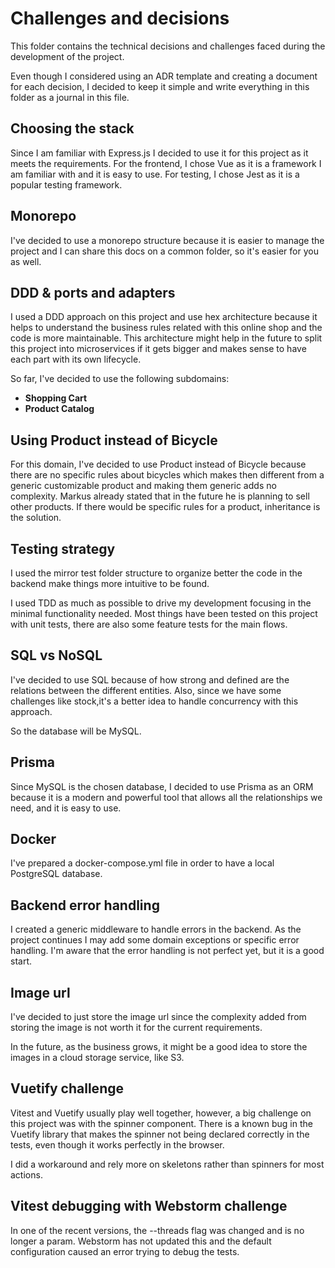 # Challenges and decisions

This folder contains the technical decisions and challenges faced during the development of the project.

Even though I considered using an ADR template and creating a document for each decision, I decided to keep it simple 
and write everything in this folder as a journal in this file.

## Choosing the stack
 
Since I am familiar with Express.js I decided to use it for this project as it meets the requirements.
For the frontend, I chose Vue as it is a framework I am familiar with and it is easy to use.
For testing, I chose Jest as it is a popular testing framework.

## Monorepo
I've decided to use a monorepo structure because it is easier to manage the project and I can share this docs on a
common folder, so it's easier for you as well.

## DDD & ports and adapters
I used a DDD approach on this project and use hex architecture because it helps to understand the business rules related
with this online shop and the code is more maintainable.
This architecture might help in the future to split this project into microservices if it gets bigger and makes sense to
have each part with its own lifecycle.

So far, I've decided to use the following subdomains:
- **Shopping Cart**
- **Product Catalog**

## Using Product instead of Bicycle

For this domain, I've decided to use Product instead of Bicycle because there are no specific rules about bicycles 
which makes then different from a generic customizable product and making them generic adds no complexity.
Markus already stated that in the future he is planning to sell other products. If there would be specific rules for a 
product, inheritance is the solution.

## Testing strategy

I used the mirror test folder structure to organize better the code in the backend make things more intuitive to be 
found.

I used TDD as much as possible to drive my development focusing in the minimal functionality needed. Most things have 
been tested on this project with unit tests, there are also some feature tests for the main flows.

## SQL vs NoSQL
I've decided to use SQL because of how strong and defined are the relations between the different entities. Also, since
we have some challenges like stock,it's a better idea to handle concurrency with this approach.

So the database will be MySQL.

## Prisma
Since MySQL is the chosen database, I decided to use Prisma as an ORM because it is a modern and powerful tool that
allows all the relationships we need, and it is easy to use.

## Docker
I've prepared a docker-compose.yml file in order to have a local PostgreSQL database.

## Backend error handling
I created a generic middleware to handle errors in the backend. As the project continues I may add some domain 
exceptions or specific error handling. I'm aware that the error handling is not perfect yet, but it is a good start.

## Image url
I've decided to just store the image url since the complexity added from storing the image is not worth
it for the current requirements.

In the future, as the business grows, it might be a good idea to store the images in a cloud storage service, like S3.

## Vuetify challenge
Vitest and Vuetify usually play well together, however, a big challenge on this project was with the spinner component.
There is a known bug in the Vuetify library that makes the spinner not being declared correctly in the tests, even 
though it works perfectly in the browser.

I did a workaround and rely more on skeletons rather than spinners for most actions.

## Vitest debugging with Webstorm challenge
In one of the recent versions, the --threads flag was changed and is no longer a param. Webstorm has not updated this
and the default configuration caused an error trying to debug the tests.
